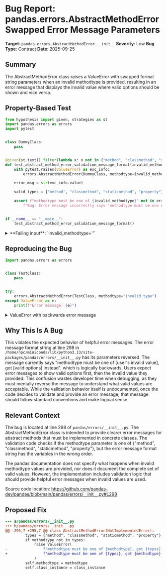 # Bug Report: pandas.errors.AbstractMethodError Swapped Error Message Parameters

**Target**: `pandas.errors.AbstractMethodError.__init__`
**Severity**: Low
**Bug Type**: Contract
**Date**: 2025-09-25

## Summary

The AbstractMethodError class raises a ValueError with swapped format string parameters when an invalid methodtype is provided, resulting in an error message that displays the invalid value where valid options should be shown and vice versa.

## Property-Based Test

```python
from hypothesis import given, strategies as st
import pandas.errors as errors
import pytest


class DummyClass:
    pass


@given(st.text().filter(lambda x: x not in {"method", "classmethod", "staticmethod", "property"}))
def test_abstract_method_error_validation_message_format(invalid_methodtype):
    with pytest.raises(ValueError) as exc_info:
        errors.AbstractMethodError(DummyClass, methodtype=invalid_methodtype)

    error_msg = str(exc_info.value)

    valid_types = {"method", "classmethod", "staticmethod", "property"}

    assert f"methodtype must be one of {invalid_methodtype}" not in error_msg, \
        f"Bug: Error message incorrectly says 'methodtype must be one of {invalid_methodtype}'"


if __name__ == "__main__":
    test_abstract_method_error_validation_message_format()
```

<details>

<summary>
**Failing input**: `invalid_methodtype=''`
</summary>
```
Traceback (most recent call last):
  File "/home/npc/pbt/agentic-pbt/worker_/11/hypo.py", line 24, in <module>
    test_abstract_method_error_validation_message_format()
    ~~~~~~~~~~~~~~~~~~~~~~~~~~~~~~~~~~~~~~~~~~~~~~~~~~~~^^
  File "/home/npc/pbt/agentic-pbt/worker_/11/hypo.py", line 11, in test_abstract_method_error_validation_message_format
    def test_abstract_method_error_validation_message_format(invalid_methodtype):
                  ^^^
  File "/home/npc/miniconda/lib/python3.13/site-packages/hypothesis/core.py", line 2124, in wrapped_test
    raise the_error_hypothesis_found
  File "/home/npc/pbt/agentic-pbt/worker_/11/hypo.py", line 19, in test_abstract_method_error_validation_message_format
    assert f"methodtype must be one of {invalid_methodtype}" not in error_msg, \
           ^^^^^^^^^^^^^^^^^^^^^^^^^^^^^^^^^^^^^^^^^^^^^^^^^^^^^^^^^^^^^^^^^^
AssertionError: Bug: Error message incorrectly says 'methodtype must be one of '
Falsifying example: test_abstract_method_error_validation_message_format(
    invalid_methodtype='',  # or any other generated value
)
```
</details>

## Reproducing the Bug

```python
import pandas.errors as errors


class TestClass:
    pass


try:
    errors.AbstractMethodError(TestClass, methodtype="invalid_type")
except ValueError as e:
    print(f"Error message: {e}")
```

<details>

<summary>
ValueError with backwards error message
</summary>
```
Error message: methodtype must be one of invalid_type, got {'property', 'staticmethod', 'method', 'classmethod'} instead.
```
</details>

## Why This Is A Bug

This violates the expected behavior of helpful error messages. The error message format string at line 298 in `/home/npc/miniconda/lib/python3.13/site-packages/pandas/errors/__init__.py` has its parameters reversed. The message currently says "methodtype must be one of [user's invalid value], got [valid options] instead", which is logically backwards. Users expect error messages to show valid options first, then the invalid value they provided. This confusion wastes developer time when debugging, as they must mentally reverse the message to understand what valid values are acceptable. While the validation behavior itself is undocumented, once the code decides to validate and provide an error message, that message should follow standard conventions and make logical sense.

## Relevant Context

The bug is located at line 298 of `pandas/errors/__init__.py`. The AbstractMethodError class is intended to provide clearer error messages for abstract methods that must be implemented in concrete classes. The validation code checks if the methodtype parameter is one of {"method", "classmethod", "staticmethod", "property"}, but the error message format string has the variables in the wrong order.

The pandas documentation does not specify what happens when invalid methodtype values are provided, nor does it document the complete set of valid values. However, the implementation includes validation logic that should provide helpful error messages when invalid values are used.

Source code location: https://github.com/pandas-dev/pandas/blob/main/pandas/errors/__init__.py#L298

## Proposed Fix

```diff
--- a/pandas/errors/__init__.py
+++ b/pandas/errors/__init__.py
@@ -295,7 +295,7 @@ class AbstractMethodError(NotImplementedError):
         types = {"method", "classmethod", "staticmethod", "property"}
         if methodtype not in types:
             raise ValueError(
-                f"methodtype must be one of {methodtype}, got {types} instead."
+                f"methodtype must be one of {types}, got {methodtype} instead."
             )
         self.methodtype = methodtype
         self.class_instance = class_instance
```